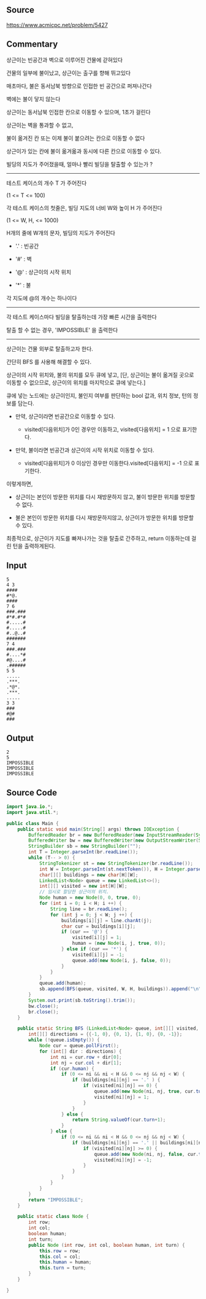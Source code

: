 ## Source

https://www.acmicpc.net/problem/5427

## Commentary

상근이는 빈공간과 벽으로 이루어진 건물에 갇혀있다

건물의 일부에 불이났고, 상근이는 출구를 향해 뛰고있다

매초마다, 불은 동서남북 방향으로 인접한 빈 공간으로 퍼져나간다

벽에는 불이 닿지 않는다

상근이는 동서남북 인접한 칸으로 이동할 수 있으며, 1초가 걸린다

상근이는 벽을 통과할 수 없고,

불이 옮겨진 칸 또는 이제 불이 붙으려는 칸으로 이동할 수 없다

상근이가 있는 칸에 불이 옮겨옮과 동시에 다른 칸으로 이동할 수 있다.

빌딩의 지도가 주어졌을때, 얼마나 빨리 빌딩을 탈출할 수 있는가 ?

---

테스트 케이스의 개수 T 가 주어진다

(1 <= T <= 100)

각 테스트 케이스의 첫줄은, 빌딩 지도의 너비 W와  높이 H 가 주어진다

(1 <= W, H, <= 1000)

H개의 줄에 W개의 문자, 빌딩의 지도가 주어진다

- '.' : 빈공간

- '#' : 벽

- '@' : 상근이의 시작 위치

- '*' : 불

각 지도에 @의 개수는 하나이다

---

각 테스트 케이스마다 빌딩을 탈출하는데 가장 빠른 시간을 출력한다

탈출 할 수 없는 경우, 'IMPOSSIBLE' 을 출력한다

---

상근이는 건물 외부로 탈출하고자 한다.

간단히 BFS 를 사용해 해결할 수 있다.

상근이의 시작 위치와, 불의 위치를 모두 큐에 넣고, [단, 상근이는 불이 옮겨질 곳으로 이동할 수 없으므로, 상근이의 위치를 마지막으로 큐에 넣는다.]

큐에 넣는 노드에는 상근이인지, 불인지 여부를 판단하는 bool 값과, 위치 정보, 턴의 정보를 담는다.

- 만약, 상근이라면 빈공간으로 이동할 수 있다.
    - visited[다음위치]가 0인 경우만 이동하고, visited[다음위치] = 1 으로 표기한다.

- 만약, 불이라면 빈공간과 상근이의 시작 위치로 이동할 수 있다.
    - visited[다음위치]가 0 이상인 경우만 이동한다.visited[다음위치] = -1 으로 표기한다.

이렇게하면,

- 상근이는 본인이 방문한 위치를 다시 재방문하지 않고, 불이 방문한 위치를 방문할 수 없다.

- 불은 본인이 방문한 위치를 다시 재방문하지않고, 상근이가 방문한 위치를 방문할 수 있다.

최종적으로, 상근이가 지도를 빠져나가는 것을 탈출로 간주하고, return 이동하는데 걸린 턴을 출력하게된다.

## Input
```
5
4 3
####
#*@.
####
7 6
###.###
#*#.#*#
#.....#
#.....#
#..@..#
#######
7 4
###.###
#....*#
#@....#
.######
5 5
.....
.***.
.*@*.
.***.
.....
3 3
###
#@#
###
```

## Output
```
2
5
IMPOSSIBLE
IMPOSSIBLE
IMPOSSIBLE
```

## Source Code

```java
import java.io.*;
import java.util.*;

public class Main {
    public static void main(String[] args) throws IOException {
        BufferedReader br = new BufferedReader(new InputStreamReader(System.in));
        BufferedWriter bw = new BufferedWriter(new OutputStreamWriter(System.out));
        StringBuilder sb = new StringBuilder("");
        int T = Integer.parseInt(br.readLine());
        while (T-- > 0) {
            StringTokenizer st = new StringTokenizer(br.readLine());
            int W = Integer.parseInt(st.nextToken()), H = Integer.parseInt(st.nextToken());
            char[][] buildings = new char[H][W];
            LinkedList<Node> queue = new LinkedList<>();
            int[][] visited = new int[H][W];
            // 임시로 할당한 상근이의 위치.
            Node human = new Node(0, 0, true, 0);
            for (int i = 0; i < H; i ++) {
                String line = br.readLine();
                for (int j = 0; j < W; j ++) {
                    buildings[i][j] = line.charAt(j);
                    char cur = buildings[i][j];
                    if (cur == '@') {
                        visited[i][j] = 1;
                        human = (new Node(i, j, true, 0));
                    } else if (cur == '*') {
                        visited[i][j] = -1;
                        queue.add(new Node(i, j, false, 0));
                    }
                }
            }
            queue.add(human);
            sb.append(BFS(queue, visited, W, H, buildings)).append("\n");
        }
        System.out.print(sb.toString().trim());
        bw.close();
        br.close();
    }

    public static String BFS (LinkedList<Node> queue, int[][] visited, int W, int H, char[][] buildings) {
        int[][] directions = {{-1, 0}, {0, 1}, {1, 0}, {0, -1}};
        while (!queue.isEmpty()) {
            Node cur = queue.pollFirst();
            for (int[] dir : directions) {
                int ni = cur.row + dir[0];
                int nj = cur.col + dir[1];
                if (cur.human) {
                    if (0 <= ni && ni < H && 0 <= nj && nj < W) {
                        if (buildings[ni][nj] == '.' ) {
                            if (visited[ni][nj] == 0) {
                                queue.add(new Node(ni, nj, true, cur.turn+1));
                                visited[ni][nj] = 1;
                            }
                        }
                    } else {
                        return String.valueOf(cur.turn+1);
                    }
                } else {
                    if (0 <= ni && ni < H && 0 <= nj && nj < W) {
                        if (buildings[ni][nj] == '.' || buildings[ni][nj] == '@') {
                            if (visited[ni][nj] >= 0) {
                                queue.add(new Node(ni, nj, false, cur.turn+1));
                                visited[ni][nj] = -1;
                            }
                        }
                    }
                }
            }
        }
        return "IMPOSSIBLE";
    }

    public static class Node {
        int row;
        int col;
        boolean human;
        int turn;
        public Node (int row, int col, boolean human, int turn) {
            this.row = row;
            this.col = col;
            this.human = human;
            this.turn = turn;
        }
    }

}
```
